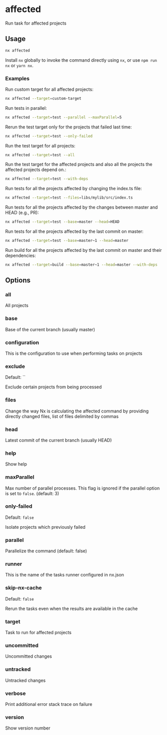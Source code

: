 # affected

Run task for affected projects

## Usage

```bash
nx affected
```

Install `nx` globally to invoke the command directly using `nx`, or use `npm run nx` or `yarn nx`.

### Examples

Run custom target for all affected projects:

```bash
nx affected --target=custom-target
```

Run tests in parallel:

```bash
nx affected --target=test --parallel --maxParallel=5
```

Rerun the test target only for the projects that failed last time:

```bash
nx affected --target=test --only-failed
```

Run the test target for all projects:

```bash
nx affected --target=test --all
```

Run the test target for the affected projects and also all the projects the affected projects depend on.:

```bash
nx affected --target=test --with-deps
```

Run tests for all the projects affected by changing the index.ts file:

```bash
nx affected --target=test --files=libs/mylib/src/index.ts
```

Run tests for all the projects affected by the changes between master and HEAD (e.g., PR):

```bash
nx affected --target=test --base=master --head=HEAD
```

Run tests for all the projects affected by the last commit on master:

```bash
nx affected --target=test --base=master~1 --head=master
```

Run build for all the projects affected by the last commit on master and their dependencies:

```bash
nx affected --target=build --base=master~1 --head=master --with-deps
```

## Options

### all

All projects

### base

Base of the current branch (usually master)

### configuration

This is the configuration to use when performing tasks on projects

### exclude

Default: ``

Exclude certain projects from being processed

### files

Change the way Nx is calculating the affected command by providing directly changed files, list of files delimited by commas

### head

Latest commit of the current branch (usually HEAD)

### help

Show help

### maxParallel

Max number of parallel processes. This flag is ignored if the parallel option is set to `false`. (default: 3)

### only-failed

Default: `false`

Isolate projects which previously failed

### parallel

Parallelize the command (default: false)

### runner

This is the name of the tasks runner configured in nx.json

### skip-nx-cache

Default: `false`

Rerun the tasks even when the results are available in the cache

### target

Task to run for affected projects

### uncommitted

Uncommitted changes

### untracked

Untracked changes

### verbose

Print additional error stack trace on failure

### version

Show version number
